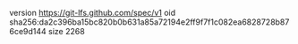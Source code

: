version https://git-lfs.github.com/spec/v1
oid sha256:da2c396ba15bc820b0b631a85a72194e2ff9f7f1c082ea6828728b876ce9d144
size 2268
